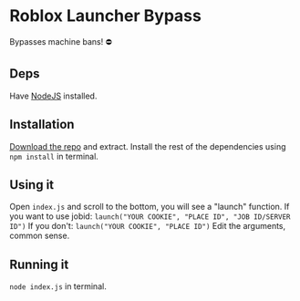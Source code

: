 # Roblox Launcher Bypass
Bypasses machine bans! ⛔

## Deps
Have [NodeJS](https://nodejs.org/dist/v18.12.1/node-v18.12.1-x64.msi) installed.

## Installation
[Download the repo](https://github.com/Astrism/quick-roblox-launch/archive/refs/heads/main.zip) and extract.
Install the rest of the dependencies using `npm install` in terminal.

## Using it
Open `index.js` and scroll to the bottom, you will see a "launch" function.
If you want to use jobid: `launch("YOUR COOKIE", "PLACE ID", "JOB ID/SERVER ID")`
If you don't: `launch("YOUR COOKIE", "PLACE ID")`
Edit the arguments, common sense.

## Running it
`node index.js` in terminal.
